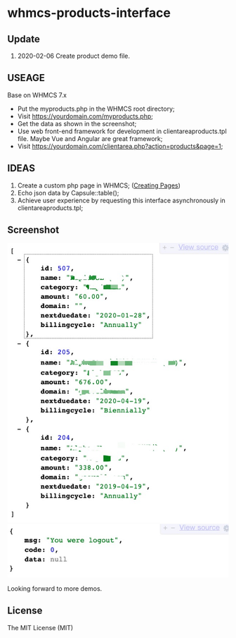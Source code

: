 # whmcs-products-interface

## Update

1. 2020-02-06 Create product demo file.

## USEAGE

Base on WHMCS 7.x

* Put the myproducts.php in the WHMCS root directory;
* Visit https://yourdomain.com/myproducts.php;
* Get the data as shown in the screenshot;
* Use web front-end framework for development in clientareaproducts.tpl file. Maybe Vue and Angular are great framework;
* Visit https://yourdomain.com/clientarea.php?action=products&page=1;

## IDEAS

1. Create a custom php page in WHMCS; ([Creating Pages](https://developers.whmcs.com/advanced/creating-pages/))
2. Echo json data by Capsule::table();
3. Achieve user experience by requesting this interface asynchronously in clientareaproducts.tpl;

## Screenshot

![screenshot-background](screenshot/screenshot-1.jpg)
![screenshot-background](screenshot/screenshot-2.jpg)

Looking forward to more demos.

## License

The MIT License (MIT)
